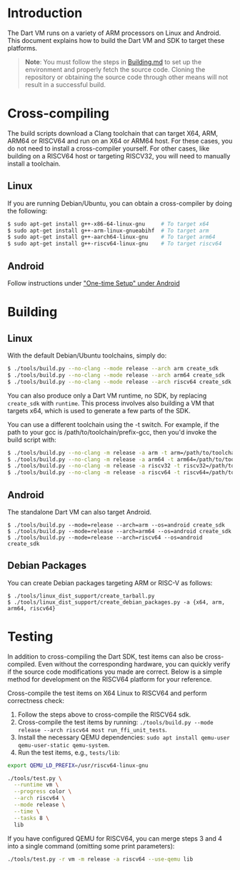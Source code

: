 # Introduction

The Dart VM runs on a variety of ARM processors on Linux and Android. This document explains how to build the Dart VM and SDK to target these platforms.

> **Note**: You must follow the steps in [Building.md](Building.md) to set up the environment and properly fetch the source code. Cloning the repository or obtaining the source code through other means will not result in a successful build.

# Cross-compiling

The build scripts download a Clang toolchain that can target X64, ARM, ARM64 or RISCV64 and run on an X64 or ARM64 host. For these cases, you do not need to install a cross-compiler yourself. For other cases, like building on a RISCV64 host or targeting RISCV32, you will need to manually install a toolchain.

## Linux

If you are running Debian/Ubuntu, you can obtain a cross-compiler by doing the following:	

```bash
$ sudo apt-get install g++-x86-64-linux-gnu     # To target x64
$ sudo apt-get install g++-arm-linux-gnueabihf  # To target arm
$ sudo apt-get install g++-aarch64-linux-gnu    # To target arm64
$ sudo apt-get install g++-riscv64-linux-gnu    # To target riscv64
```

## Android

Follow instructions under ["One-time Setup" under Android](Building-the-Dart-VM-for-Android)

# Building

## Linux

With the default Debian/Ubuntu toolchains, simply do:

```bash
$ ./tools/build.py --no-clang --mode release --arch arm create_sdk
$ ./tools/build.py --no-clang --mode release --arch arm64 create_sdk
$ ./tools/build.py --no-clang --mode release --arch riscv64 create_sdk
```

You can also produce only a Dart VM runtime, no SDK, by replacing `create_sdk` with `runtime`. This process involves also building a VM that targets x64, which is used to generate a few parts of the SDK.

You can use a different toolchain using the -t switch. For example, if the path to your gcc is /path/to/toolchain/prefix-gcc, then you'd invoke the build script with:

```bash
$ ./tools/build.py --no-clang -m release -a arm -t arm=/path/to/toolchain/prefix create_sdk
$ ./tools/build.py --no-clang -m release -a arm64 -t arm64=/path/to/toolchain/prefix create_sdk
$ ./tools/build.py --no-clang -m release -a riscv32 -t riscv32=/path/to/toolchain/prefix create_sdk
$ ./tools/build.py --no-clang -m release -a riscv64 -t riscv64=/path/to/toolchain/prefix create_sdk
```

## Android

The standalone Dart VM can also target Android.

```
$ ./tools/build.py --mode=release --arch=arm --os=android create_sdk
$ ./tools/build.py --mode=release --arch=arm64 --os=android create_sdk
$ ./tools/build.py --mode=release --arch=riscv64 --os=android create_sdk
```

## Debian Packages

You can create Debian packages targeting ARM or RISC-V as follows:

```
$ ./tools/linux_dist_support/create_tarball.py
$ ./tools/linux_dist_support/create_debian_packages.py -a {x64, arm, arm64, riscv64}
```

# Testing

In addition to cross-compiling the Dart SDK, test items can also be cross-compiled. Even without the corresponding hardware, you can quickly verify if the source code modifications you made are correct. Below is a simple method for development on the RISCV64 platform for your reference.

Cross-compile the test items on X64 Linux to RISCV64 and perform correctness check:
1. Follow the steps above to cross-compile the RISCV64 sdk.
2. Cross-compile the test items by running: `./tools/build.py --mode release --arch riscv64 most run_ffi_unit_tests`.
3. Install the necessary QEMU dependencies: `sudo apt install qemu-user qemu-user-static qemu-system`.
4. Run the test items, e.g., `tests/lib`:

```bash
export QEMU_LD_PREFIX=/usr/riscv64-linux-gnu

./tools/test.py \
  --runtime vm \
  --progress color \
  --arch riscv64 \
  --mode release \
  --time \
  --tasks 8 \
  lib
```

If you have configured QEMU for RISCV64, you can merge steps 3 and 4 into a single command (omitting some print parameters):

```bash
./tools/test.py -r vm -m release -a riscv64 --use-qemu lib
```
